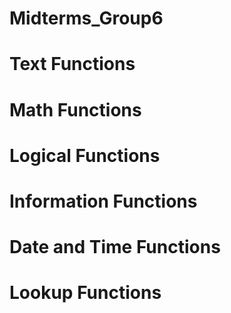 # Midterms_Group6
# Text Functions
# Math Functions
# Logical Functions
# Information Functions
# Date and Time Functions
# Lookup Functions
